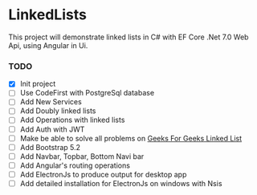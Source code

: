 # LinkedLists
This project will demonstrate linked lists in C# with EF Core .Net 7.0 Web Api, using Angular in Ui.


### TODO

- [x] Init project
- [ ] Use CodeFirst with PostgreSql database
- [ ] Add New Services
- [ ] Add Doubly linked lists
- [ ] Add Operations with linked lists
- [ ] Add Auth with JWT
- [ ] Make be able to solve all problems on [Geeks For Geeks Linked List](https://www.geeksforgeeks.org/data-structures/linked-list/)
- [ ] Add Bootstrap 5.2
- [ ] Add Navbar, Topbar, Bottom Navi bar
- [ ] Add Angular's routing operations
- [ ] Add ElectronJs to produce output for desktop app
- [ ] Add detailed installation for ElectronJs on windows with Nsis
